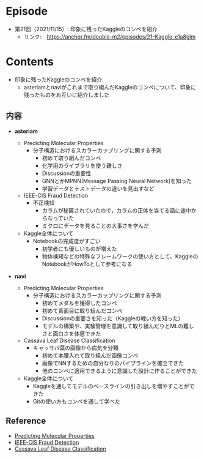 # Episode
- 第21回（2021/11/15）: 印象に残ったKaggleのコンペを紹介
  - リンク:　https://anchor.fm/double-m2/episodes/21-Kaggle-e1a8glm
  
# Contents
- 印象に残ったKaggleのコンペを紹介
  - asteriamとnaviがこれまで取り組んだKaggleのコンペについて、印象に残ったものをお互いに紹介しました

## 内容
- **asteriam**
  - Predicting Molecular Properties
    - 分子構造におけるスカラーカップリングに関する予測
      - 初めて取り組んだコンペ
      - 化学用のライブラリを使う難しさ
      - Discussionの重要性
      - GNNとかMPNN(Message Passing Neural Network)を知った
      - 学習データとテストデータの違いを見出すなど
  - IEEE-CIS Fraud Detection
    - 不正検知
      - カラムが秘匿されていたので，カラムの正体を当てる話に途中からなっていた
      - ミクロにデータを見ることの大事さを学んだ
  - Kaggle全体について
    - Notebookの完成度がすごい
      - 初学者にも優しいものが増えた
      - 物体検知などの特殊なフレームワークの使い方として、KaggleのNotebookがHowToとして参考になる

- **navi**
  - Predicting Molecular Properties 
    - 分子構造におけるスカラーカップリングに関する予測
      - 初めてメダルを獲得したコンペ
      - 初めて真面目に取り組んだコンペ
      - Discussionの重要さを知った（Kaggleの戦い方を知った）
      - モデルの構築や、実験管理を意識して取り組んだりとMLの難しさと面白さを体感できた
  - Cassava Leaf Disease Classification
    - キャッサバ葉の画像から病気を分類
      - 初めて本腰入れて取り組んだ画像コンペ
      - 画像でNNするための自分なりのパイプラインを確立できた
      - 他のコンペに適用できるように意識した設計に作ることができた
  - Kaggle全体について
    - Kaggleを通してモデルのベースラインの引き出しを増やすことができた
    - Gitの使い方もコンペを通して学べた

## Reference
- [Predicting Molecular Properties](https://www.kaggle.com/c/champs-scalar-coupling)
- [IEEE-CIS Fraud Detection](https://www.kaggle.com/c/ieee-fraud-detection)
- [Cassava Leaf Disease Classification](https://www.kaggle.com/c/cassava-leaf-disease-classification)
